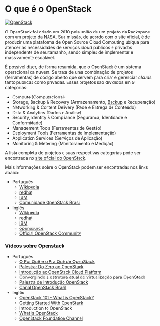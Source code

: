 # O que é o OpenStack

[![OpenStack](https://www.google.com.br/url?sa=i&rct=j&q=&esrc=s&source=images&cd=&cad=rja&uact=8&ved=0ahUKEwjwxv_Zlb7XAhVGG5AKHbLQDq0QjRwIBw&url=https%3A%2F%2Fworldvectorlogo.com%2Flogo%2Fopenstack&psig=AOvVaw3gaE7o3ukRmSvDkyEuxiQp&ust=1510752469689982)](https://www.openstack.org/)

O OpenStack foi criado em 2010 pela união de um projeto da Rackspace com um projeto da NASA. Sua missão, de acordo com o site oficial, é de produzir uma plataforma de Open Source Cloud Computing ubíqua para atender as necessidades de serviços *cloud* públicos e privados independente de seu tamanho, sendo simples de implementar e massivamente escalável. 

É possível dizer, de forma resumida, que o OpenStack é um sistema operacional da nuvem. Se trata de uma combinação de projetos (ferramentas) de código aberto que servem para criar e gerenciar *clouds* tanto públicas como privadas. Esses projetos são divididos em 9 categorias:

* Compute (Computacional)
* Storage, Backup & Recovery (Armazenamento, [Backup](https://pt.wikipedia.org/wiki/C%C3%B3pia_de_seguran%C3%A7a) e Recuperação)
* Networking & Content Delivery (Rede e Entrega de Conteúdo)
* Data & Analytics (Dados e Análise)
* Security, Identity & Compliance (Segurança, Identidade e Conformidade)
* Management Tools (Ferramentas de Gestão)
* Deployment Tools (Ferramentas de Implementação)
* Application Services (Serviços de Aplicação)
* Monitoring & Metering (Monitoramento e Medição)

A lista completa de projetos e suas respectivas categorias pode ser encontrada no [site oficial do OpenStack](https://www.openstack.org/software/project-navigator/).

Mais informações sobre o OpenStack podem ser encontradas nos links abaixo:

* Português
  * [Wikipédia](https://pt.wikipedia.org/wiki/Openstack)
  * [redhat](https://www.redhat.com/pt-br/topics/openstack)
  * [IBM](https://www.ibm.com/developerworks/br/cloud/library/cl-openstack-cloud/index.html)
  * [Comunidade OpenStack Brasil](http://www.openstackbr.com.br/)
* Inglês
  * [Wikipedia](https://en.wikipedia.org/wiki/OpenStack)
  * [redhat](https://www.redhat.com/en/topics/openstack)
  * [IBM](https://www.ibm.com/blogs/cloud-computing/2014/08/quick-overview-openstack-technology/)
  * [opensource](https://opensource.com/resources/what-is-openstack)
  * [Official OpenStack Community](https://www.openstack.org/community/)
  
### Vídeos sobre Openstack

* Português
  * [O Por Quê e o Pra Quê de OpenStack](https://www.youtube.com/watch?v=wDva0EJ7JO0)
  * [Palestra: Do Zero ao OpenStack](https://www.youtube.com/watch?v=M8txc5-NGMQ)
  * [Introdução ao OpenStack Cloud Platform](https://www.youtube.com/watch?v=7Z1sjc1cXFo)
  * [Convergindo a estrutura atual de virtualização para OpenStack](https://www.youtube.com/watch?v=_B--i9j4LjM)
  * [Palestra de Introdução OpenStack](https://www.youtube.com/watch?v=SlXT41hrGMM)
  * [Canal OpenStack Brasil](https://www.youtube.com/channel/UC4bH5DEz_c_syBrosklnknQ/videos)
* Inglês
  * [OpenStack 101 - What is OpenStack?](https://www.youtube.com/watch?v=Qz5gyDenqTI)
  * [Getting Started With OpenStack](https://www.youtube.com/watch?v=-xsvYo0_cZg)
  * [Introduction to OpenStack](https://www.youtube.com/watch?v=idyiZAz1PK8)
  * [What is OpenStack](https://www.youtube.com/watch?v=Kfj5XiNdJN0)
  * [OpenStack Foundation Channel](https://www.youtube.com/channel/UCQ74G2gKXdpwZkXEsclzcrA)
  

